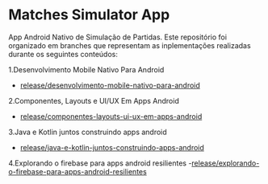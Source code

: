 # Matches Simulator App

App Android Nativo de Simulação de Partidas. Este repositório foi organizado em branches que representam as inplementações realizadas durante os seguintes conteúdos:

1.Desenvolvimento Mobile Nativo Para Android
- [release/desenvolvimento-mobile-nativo-para-android](https://github.com/jonhnery/matches-simulator-app/tree/release/desenvolvimento-mobile-nativo-para-android)

2.Componentes, Layouts e UI/UX Em Apps Android
- [release/componentes-layouts-ui-ux-em-apps-android](https://github.com/jonhnery/matches-simulator-app/tree/release/componentes-layouts-ui-ux-em-apps-android)

3.Java e Kotlin juntos construindo apps android 
- [release/java-e-kotlin-juntos-construindo-apps-android](https://github.com/jonhnery/matches-simulator-app/tree/release/java-e-kotlin-juntos-construindo-apps-android)

4.Explorando o firebase para apps android resilientes
-[release/explorando-o-firebase-para-apps-android-resilientes](https://github.com/jonhnery/matches-simulator-app/tree/explorando-o-firebase-para-apps-android-resilientes)
